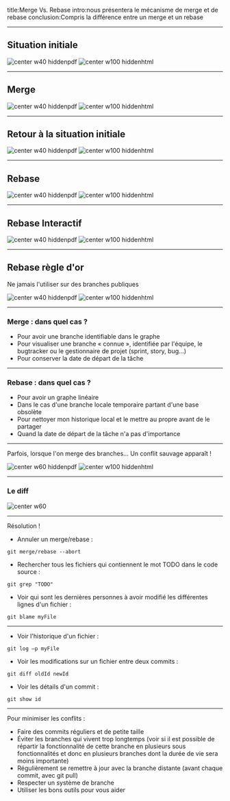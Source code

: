 title:Merge Vs. Rebase
intro:nous présentera le mécanisme de merge et de rebase
conclusion:Compris la différence entre un merge et un rebase

---

## Situation initiale

![center w40 hiddenpdf](images/git_merge_init.svg)
![center w100 hiddenhtml](images/git_merge_init.svg)

---

## Merge

![center w40 hiddenpdf](images/git_merge_merged.svg)
![center w100 hiddenhtml](images/git_merge_merged.svg)

---

## Retour à la situation initiale

![center w40 hiddenpdf](images/git_merge_init.svg)
![center w100 hiddenhtml](images/git_merge_init.svg)

---

## Rebase

![center w40 hiddenpdf](images/git_merge_rebased.svg)
![center w100 hiddenhtml](images/git_merge_rebased.svg)

---

## Rebase Interactif

![center w40 hiddenpdf](images/git_merge_rebased_int.svg)
![center w100 hiddenhtml](images/git_merge_rebased_int.svg)

---

## Rebase **règle d'or** 

Ne jamais l'utiliser sur des branches publiques

![center w40 hiddenpdf](images/git_merge_rb_pub.svg)
![center w100 hiddenhtml](images/git_merge_rb_pub.svg)

---

### Merge : dans quel cas ?

- Pour avoir une branche identifiable dans le graphe
- Pour visualiser une branche « connue », identifiée par l'équipe, le bugtracker ou le gestionnaire de projet (sprint, story, bug…)
- Pour conserver la date de départ de la tâche

---

### Rebase : dans quel cas ?

- Pour avoir un graphe linéaire
- Dans le cas d'une branche locale temporaire partant d'une base obsolète
- Pour nettoyer mon historique local et le mettre au propre avant de le partager
- Quand la date de départ de la tâche n'a pas d'importance

---

Parfois, lorsque l'on merge des branches… Un conflit sauvage apparaît !

![center w60 hiddenpdf](images/git_conflicts.png)
![center w100 hiddenhtml](images/git_conflicts.png)

---

### Le diff

![center w60](images/git_conflicts_diff.png)

---

Résolution !

- Annuler un merge/rebase : 
```shell
git merge/rebase --abort
```

- Rechercher tous les fichiers qui contiennent le mot TODO dans le code source :
```shell
git grep "TODO"
```

- Voir qui sont les dernières personnes à avoir modifié les différentes lignes d'un fichier :
```shell
git blame myFile
```

---

- Voir l'historique d'un fichier :
```shell
git log –p myFile
```

- Voir les modifications sur un fichier entre deux commits :
```shell
git diff oldId newId
```

- Voir les détails d'un commit :
```shell
git show id
```

---

Pour minimiser les conflits :

- Faire des commits réguliers et de petite taille
- Éviter les branches qui vivent trop longtemps (voir si il est possible de répartir la fonctionnalité de cette branche en plusieurs sous fonctionnalités et donc en plusieurs branches dont la durée de vie sera moins importante)
- Régulièrement se remettre à jour avec la branche distante (avant chaque commit, avec git pull)
- Respecter un système de branche
- Utiliser les bons outils pour vous aider
